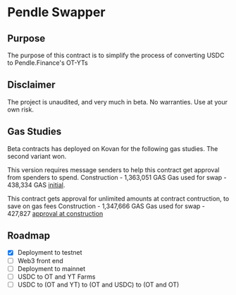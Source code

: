 # Pendle Swapper

## Purpose

The purpose of this contract is to simplify the process of converting USDC to Pendle.Finance's OT-YTs

## Disclaimer

The project is unaudited, and very much in beta. No warranties. Use at your own risk. 

## Gas Studies

Beta contracts has deployed on Kovan for the following gas studies. The second variant won. 

This version requires message senders to help this contract get approval from spenders to spend.
Construction - 1,363,051 GAS
Gas used for swap - 438,334 GAS
[initial](https://kovan.etherscan.io/address/0xb101a17cb148290d45a05185ee43dc4f1363f434). 

This contract gets approval for unlimited amounts at contract contruction, to save on gas fees
Construction - 1,347,666 GAS
Gas used for swap - 427,827
[approval at construction](https://kovan.etherscan.io/address/0x4a20e823fb481664fed9927ac3025910efb1ebe4)

## Roadmap

- [x] Deployment to testnet 
- [ ] Web3 front end
- [ ] Deployment to mainnet
- [ ] USDC to OT and YT Farms
- [ ] USDC to (OT and YT) to (OT and USDC) to (OT and OT)
